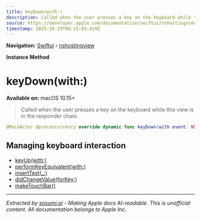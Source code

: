 ```yaml
---
title: keyDown(with:)
description: Called when the user presses a key on the keyboard while this view is in the responder chain.
source: https://developer.apple.com/documentation/swiftui/nshostingview/keydown(with:)
timestamp: 2025-10-29T00:15:03.419Z
---
```


**Navigation:** [Swiftui](/documentation/swiftui) › [nshostingview](/documentation/swiftui/nshostingview)

**Instance Method**

# keyDown(with:)

**Available on:** macOS 10.15+

> Called when the user presses a key on the keyboard while this view is in the responder chain.

```swift
@MainActor @preconcurrency override dynamic func keyDown(with event: NSEvent)
```

## Managing keyboard interaction

- [keyUp(with:)](/documentation/swiftui/nshostingview/keyup(with:))
- [performKeyEquivalent(with:)](/documentation/swiftui/nshostingview/performkeyequivalent(with:))
- [insertText(_:)](/documentation/swiftui/nshostingview/inserttext(_:))
- [didChangeValue(forKey:)](/documentation/swiftui/nshostingview/didchangevalue(forkey:))
- [makeTouchBar()](/documentation/swiftui/nshostingview/maketouchbar())

---

*Extracted by [sosumi.ai](https://sosumi.ai) - Making Apple docs AI-readable.*
*This is unofficial content. All documentation belongs to Apple Inc.*
